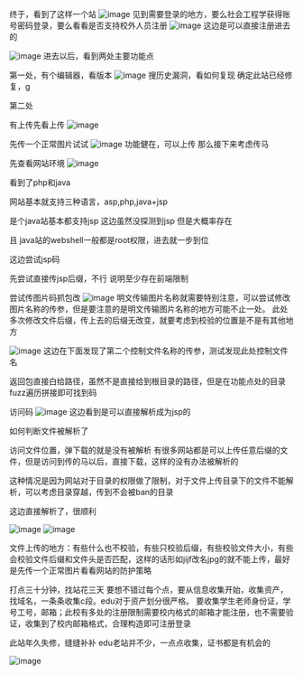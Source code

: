 

终于，看到了这样一个站
![image](https://user-images.githubusercontent.com/74198468/143690375-b2d122bc-9c09-4ea2-b945-86f6843ba630.png)
见到需要登录的地方，要么社会工程学获得账号密码登录，要么看看是否支持校外人员注册
![image](https://user-images.githubusercontent.com/74198468/143690431-d2a6526f-d132-45c6-a45c-ea82f294972e.png)
这边是可以直接注册进去的

![image](https://user-images.githubusercontent.com/74198468/143690483-9d9bfb99-1c69-4691-860c-c9ff4e8125f0.png)
进去以后，看到两处主要功能点


第一处，有个编辑器，看版本
![image](https://user-images.githubusercontent.com/74198468/143690603-93e73b0d-97b9-4f72-80d1-71b08c2b26e0.png)
搜历史漏洞，看如何复现
确定此站已经修复，g


第二处

有上传先看上传
![image](https://user-images.githubusercontent.com/74198468/143690629-aa671922-e82f-4eb3-8c58-ddf47b730840.png)

先传一个正常图片试试
![image](https://user-images.githubusercontent.com/74198468/143690648-9c7494f4-b19f-4742-b57d-8f14a2dad07c.png)
功能健在，可以上传
那么接下来考虑传马

先查看网站环境
![image](https://user-images.githubusercontent.com/74198468/143690678-3a646bda-f12e-4363-b759-9fd264bddf26.png)

看到了php和java

网站基本就支持三种语言，asp,php,java+jsp

是个java站基本都支持jsp
这边虽然没探测到jsp
但是大概率存在


且
java站的webshell一般都是root权限，进去就一步到位

这边尝试jsp码

先尝试直接传jsp后缀，不行
说明至少存在前端限制

尝试传图片码抓包改
![image](https://user-images.githubusercontent.com/74198468/143690807-d87cb8d3-46a2-4c6f-a428-25306ecc26d7.png)
明文传输图片名称就需要特别注意，可以尝试修改图片名称的传参，但是要注意的是明文传输图片名称的地方可能不止一处。
此处多次修改文件后缀，传上去的后缀无改变，就要考虑到校验的位置是不是有其他地方


![image](https://user-images.githubusercontent.com/74198468/143690886-d6642ae9-8c04-4a67-8dff-7ad99aa7456d.png)
这边在下面发现了第二个控制文件名称的传参，测试发现此处控制文件名

返回包直接白给路径，虽然不是直接给到根目录的路径，但是在功能点处的目录fuzz遍历拼接即可找到码

访问码
![image](https://user-images.githubusercontent.com/74198468/143691296-8a616d3c-955e-40ef-b820-cff9a06879cb.png)
这边看到是可以直接解析成为jsp的

如何判断文件被解析了

访问文件位置，弹下载的就是没有被解析
有很多网站都是可以上传任意后缀的文件，但是访问到传的马以后，直接下载，这样的没有办法被解析的

这种情况是因为网站对于目录的权限做了限制，对于文件上传目录下的文件不能解析，可以考虑目录穿越，传到不会被ban的目录

这边直接解析了，很顺利

![image](https://user-images.githubusercontent.com/74198468/143690973-13f3d451-d3a8-4df3-8318-d9c37dd4dd92.png)
![image](https://user-images.githubusercontent.com/74198468/143690986-52f98f0d-5e1c-424a-8457-b143a3ef8340.png)


文件上传的地方：有些什么也不校验，有些只校验后缀，有些校验文件大小，有些会校验文件后缀和文件头是否匹配，这样的话形如jijf改名jpg的就不能上传，最好是先传一个正常图片看看网站的防护策略


打点三十分钟，找站花三天
要想不错过每个点，要从信息收集开始，收集资产，找域名，一条条收集c段。edu对于资产划分很严格。
要收集学生老师身份证，学号工号，邮箱；此校有多处的注册限制需要校内格式的邮箱才能注册，也不需要验证，收集到了校内邮箱格式，合理构造即可注册登录

此站年久失修，缝缝补补
edu老站并不少，一点点收集，证书都是有机会的


![image](https://user-images.githubusercontent.com/74198468/143691625-b46693b1-986f-4ff9-ad0c-df8647afce5f.png)



